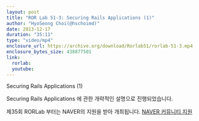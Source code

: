 ```yaml
---
layout: post
title: "ROR Lab 51-3: Securing Rails Applications (1)"
author: "HyoSeong Choi(@hschoimd)"
date: 2013-12-17
duration: "35:11"
type: "video/mp4"
enclosure_url: https://archive.org/download/Rorlab51/rorlab-51-3.mp4
enclosure_bytes_size: 438877501
link:
  rorlab: 
  youtube: 
---
```


<p>Securing Rails Applications (1)</p>

<p>Securing Rails Applications 에 관한 개략적인 설명으로 진행되었습니다.</p>

<p>제35회 RORLab 부터는 NAVER의 지원을 받아 개최됩니다. <a href="http://developer.naver.com/wiki/pages/Community">NAVER 커뮤니티 지원</a></p>